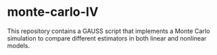 # monte-carlo-IV
This repository contains a GAUSS script that implements a Monte Carlo simulation to compare different estimators in both linear and nonlinear models.
